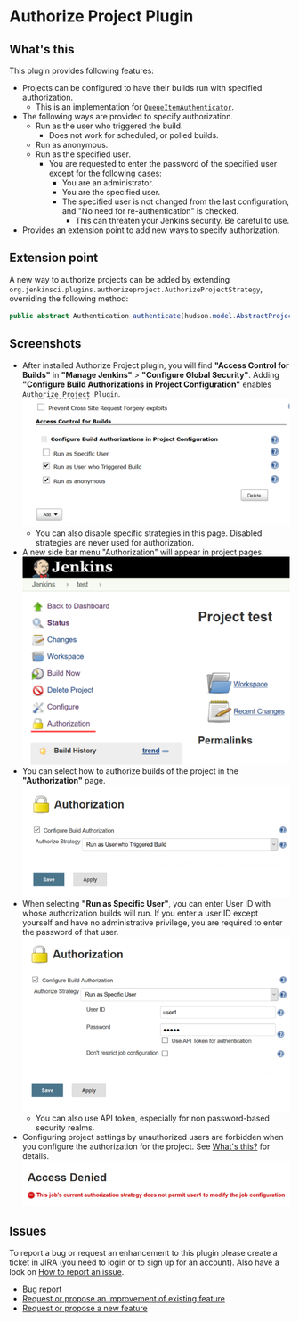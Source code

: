 # Authorize Project Plugin

## What's this

This plugin provides following features:

* Projects can be configured to have their builds run with specified authorization.
  * This is an implementation for [`QueueItemAuthenticator`](https://javadoc.jenkins-ci.org/jenkins/security/QueueItemAuthenticator.html).
* The following ways are provided to specify authorization.
  * Run as the user who triggered the build.
    * Does not work for scheduled, or polled builds.
  * Run as anonymous.
  * Run as the specified user.
    * You are requested to enter the password of the specified user except for the following cases:
      * You are an administrator.
      * You are the specified user.
      * The specified user is not changed from the last configuration, and "No need for re-authentication" is checked.
        * This can threaten your Jenkins security. Be careful to use.
* Provides an extension point to add new ways to specify authorization.

## Extension point

A new way to authorize projects can be added by extending `org.jenkinsci.plugins.authorizeproject.AuthorizeProjectStrategy`, overriding the following method:

```java
public abstract Authentication authenticate(hudson.model.AbstractProject<?, ?> project, hudson.model.Queue.Item item);
```

## Screenshots

* After installed Authorize Project plugin, you will find **"Access Control for Builds"** in **"Manage Jenkins"** > **"Configure Global
  Security"**. Adding **"Configure Build Authorizations in Project Configuration"** enables `Authorize Project Plugin`.
  ![global security](docs/images/authorize-project_01_globalsecurity.png)
  * You can also disable specific strategies in this page. Disabled strategies are never used for authorization.
* A new side bar menu "Authorization" will appear in project pages.
  ![sidebar](docs/images/sidebar.png)
* You can select how to authorize builds of the project in the **"Authorization"** page.
  ![authorization page](docs/images/authorization-page.png)
* When selecting **"Run as Specific User"**, you can enter User ID with whose authorization builds will run. 
  If you enter a user ID except yourself and have no administrative privilege, you are required to
  enter the password of that user.
  ![authorization page specific user](docs/images/authorization-page-specific-user.png)
  * You can also use API token, especially for non password-based security realms.
* Configuring project settings by unauthorized users are forbidden when you configure the authorization for the project. 
  See [What's this?](https://wiki.jenkins.io/display/JENKINS/Authorize+Project+plugin#AuthorizeProjectplugin-What%27sthis?)
  for details.
  ![access denied](docs/images/access-denied.png)

## Issues

To report a bug or request an enhancement to this plugin please create a ticket in JIRA 
(you need to login or to sign up for an account). Also have a look on
[How to report an issue](https://wiki.jenkins.io/display/JENKINS/How+to+report+an+issue).

* [Bug report](https://issues.jenkins-ci.org/secure/CreateIssueDetails!init.jspa?pid=10172&issuetype=1&components=18155&priority=4&assignee=ikedam)
* [Request or propose an improvement of existing feature](https://issues.jenkins-ci.org/secure/CreateIssueDetails!init.jspa?pid=10172&issuetype=4&components=18155&priority=4)
* [Request or propose a new feature](https://issues.jenkins-ci.org/secure/CreateIssueDetails!init.jspa?pid=10172&issuetype=2&components=18155&priority=4)
